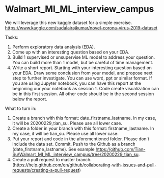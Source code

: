# Walmart_MI_ML_interview_campus

We will leverage this new kaggle dataset for a simple exercise.
https://www.kaggle.com/sudalairajkumar/novel-corona-virus-2019-dataset

Tasks:
1. Perform exploratory data analysis (EDA).
2. Come up with an interesting question based on your EDA.
3. Build 1 supervised or unsupervise ML model to address your question. You can build more than 1 model, but be careful of time management.
4. Write a short report. 
    Starting with your interesting question based on your EDA. Draw some conclusion from your model, and propose next step to further investigate. 
    You can use word, ppt or similar format. 
    If you are using Jupyter notebook, you can have this report at the beginning our your notebook as session 1. Code create visualization can be in this first session. All other code should be in the second session below the report.  

What to turn in:
1. Create a branch with this format: date_firstname_lastname. In my case, it will be 20200229_tian_su. Please use all lower case.
2. Create a folder in your branch with this format: firstname_lastname. In my case, it will be tian_su. Please use all lower case.
3. Put your report and code in the aforementioned folder. Please don't include the data set. Commit. Push to the Github as a branch (date_firstname_lastname). See example https://github.com/Tian-Su/Walmart_MI_ML_interview_campus/tree/20200229_tian_su.
4. Create a pull request to master branch. (https://help.github.com/en/github/collaborating-with-issues-and-pull-requests/creating-a-pull-request)
